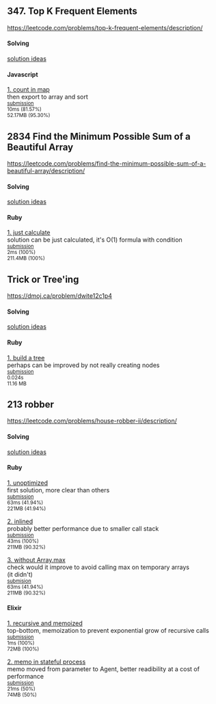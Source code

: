 ## 347. Top K Frequent Elements
https://leetcode.com/problems/top-k-frequent-elements/description/

#### Solving
[solution ideas](./2834-sum-beautiful/solving.md)<br>

#### Javascript
[1. count in map](./2834-sum-beautiful/1-rb/solution.rb)<br>
then export to array and sort<br>
<sup>
[submission](https://leetcode.com/problems/top-k-frequent-elements/submissions/1532809469/)<br>
10ms (81.57%)<br>
52.17MB (95.30%)
</sup>

## 2834 Find the Minimum Possible Sum of a Beautiful Array
https://leetcode.com/problems/find-the-minimum-possible-sum-of-a-beautiful-array/description/

#### Solving
[solution ideas](./2834-sum-beautiful/solving.md)<br>

#### Ruby
[1. just calculate](./2834-sum-beautiful/1-rb/solution.rb)<br>
solution can be just calculated, it's O(1) formula with condition<br>
<sup>
[submission](https://leetcode.com/submissions/detail/1397630686/)<br>
2ms (100%)<br>
211.4MB (100%)
</sup>

## Trick or Tree'ing
https://dmoj.ca/problem/dwite12c1p4

#### Solving
[solution ideas](./dwite12c1p4/solving.md)<br>

#### Ruby
[1. build a tree](./dwite12c1p4/1-rb/solution.rb)<br>
perhaps can be improved by not really creating nodes<br>
<sup>
[submission](https://dmoj.ca/submission/6695557)<br>
0.024s<br>
11.16 MB
</sup>

## 213 robber
https://leetcode.com/problems/house-robber-ii/description/

#### Solving
[solution ideas](./213-robber/solving.md)<br>

#### Ruby
[1. unoptimized](./213-robber/1-rb/solution.rb)<br>
first solution, more clear than others<br>
<sup>
[submission](https://leetcode.com/submissions/detail/1397543026/)<br>
63ms (41.94%)<br>
221MB (41.94%)
</sup>

[2. inlined](./213-robber/2-rb/solution.rb)<br>
probably better performance due to smaller call stack<br>
<sup>
[submission](https://leetcode.com/submissions/detail/1397630686/)<br>
43ms (100%)<br>
211MB (90.32%)
</sup>

[3. without Array.max](./213-robber/3-rb/solution.rb)<br>
check would it improve to avoid calling max on temporary arrays<br>
(it didn't)<br>
<sup>
[submision](https://leetcode.com/submissions/detail/1397606332/)<br>
63ms (41.94%)<br>
211MB (90.32%)
</sup>

#### Elixir
[1. recursive and memoized](./213-robber/4-ex/lib/solution.ex)<br>
top-bottom, memoization to prevent exponential grow of recursive calls<br>
<sup>
[submission](https://leetcode.com/submissions/detail/1400044490/)<br>
1ms (100%)<br>
72MB (100%)
</sup>

[2. memo in stateful process](./213-robber/5-ex/lib/solution.ex)<br>
memo moved from parameter to Agent, better readibility at a cost of performance<br>
<sup>
[submission](https://leetcode.com/submissions/detail/1404058373/)<br>
21ms (50%)<br>
74MB (50%)
</sup>


